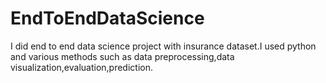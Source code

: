 # EndToEndDataScience
I did end to end data science project with insurance dataset.I used python and various methods such as data preprocessing,data visualization,evaluation,prediction.
